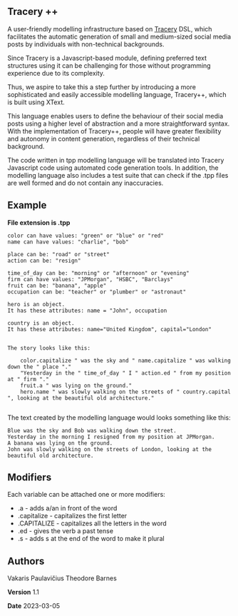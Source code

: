 ## Tracery ++

A user-friendly modelling infrastructure based on [Tracery](https://tracery.io) DSL, which facilitates the automatic generation of small and medium-sized social media posts by individuals with non-technical backgrounds.

Since Tracery is a Javascript-based module, defining preferred text structures using it can be challenging for those without programming experience due to its complexity.

Thus, we aspire to take this a step further by introducing a more sophisticated and easily accessible modelling language, Tracery++, which is built using XText.

This language enables users to define the behaviour of their social media posts using a higher level of abstraction and a more straightforward syntax. With the implementation of Tracery++, people will have greater flexibility and autonomy in content generation, regardless of their technical background.

The code written in tpp modelling language will be translated into Tracery Javascript code using automated code generation tools. In addition, the modelling language also includes a test suite that can check if the .tpp files are well formed and do  not contain any inaccuracies.

## Example

**File extension is .tpp**

```
color can have values: "green" or "blue" or "red"
name can have values: "charlie", "bob"

place can be: "road" or "street"
action can be: "resign"

time_of_day can be: "morning" or "afternoon" or "evening"
firm can have values: "JPMorgan", "HSBC", "Barclays"
fruit can be: "banana", "apple"
occupation can be: "teacher" or "plumber" or "astronaut"

hero is an object.
It has these attributes: name = "John", occupation

country is an object.
It has these attributes: name="United Kingdom", capital="London"


The story looks like this:

	color.capitalize " was the sky and " name.capitalize " was walking down the " place "."
	"Yesterday in the " time_of_day " I " action.ed " from my position at " firm "."
	fruit.a " was lying on the ground."
	hero.name " was slowly walking on the streets of " country.capital ", looking at the beautiful old architecture."
	
```

The text created by the modelling language would looks something like this:

```
Blue was the sky and Bob was walking down the street.
Yesterday in the morning I resigned from my position at JPMorgan.
A banana was lying on the ground.
John was slowly walking on the streets of London, looking at the beautiful old architecture.
```
## Modifiers

Each variable can be attached one or more modifiers:

- .a - adds a/an in front of the word
- .capitalize - capitalizes the first letter
- .CAPITALIZE - capitalizes all the letters in the word
- .ed - gives the verb a past tense
- .s - adds s at the end of the word to make it plural

## Authors

Vakaris Paulavičius
Theodore Barnes

**Version** 1.1

**Date** 2023-03-05